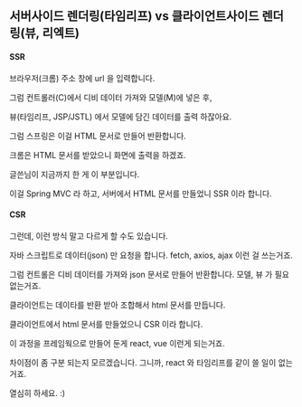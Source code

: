 ## 서버사이드 렌더링(타임리프) vs 클라이언트사이드 렌더링(뷰, 리엑트)

#### SSR

브라우저(크롬) 주소 창에 url 을 입력합니다.

그럼 컨트롤러(C)에서 디비 데이터 가져와 모델(M)에 넣은 후,

뷰(타임리프, JSP/JSTL) 에서 모델에 담긴 데이터를 출력 하잖아요.

그럼 스프링은 이걸 HTML 문서로 만들어 반환합니다.

크롬은 HTML 문서를 받았으니 화면에 출력을 하겠죠.

글쓴님이 지금까지 한 게 이 부분입니다.

이걸 Spring MVC 라 하고, 서버에서 HTML 문서를 만들었니 SSR 이라 합니다.



#### CSR

그런데, 이런 방식 말고 다르게 할 수도 있습니다.

자바 스크립트로 데이터(json) 만 요청을 합니다. fetch, axios, ajax 이런 걸 쓰는거죠.

그럼 컨트롤은 디비 데이터를 가져와 json 문서로 만들어 반환합니다. 모델, 뷰 가 필요 없는거죠.

클라이언트는 데이타를 반환 받아 조합해서 html 문서를 만듭니다.

클라이언트에서 html 문서를 만들었으니 CSR 이라 합니다.

이 과정을 프레임웍으로 만들어 둔게 react, vue 이런게 되는거죠.



차이점이 좀 구분 되는지 모르겠습니다. 그니까, react 와 타임리프를 같이 쓸 일이 없는거죠.

열심히 하세요. :)
